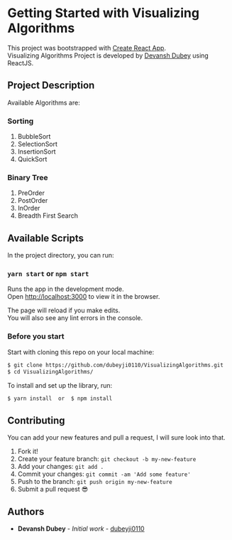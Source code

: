 # Getting Started with Visualizing Algorithms

This project was bootstrapped with [Create React App](https://github.com/facebook/create-react-app).\
Visualizing Algorithms Project is developed by [Devansh Dubey](https://github.com/dubyeji0110) using ReactJS.

## Project Description

Available Algorithms are:

### Sorting

1.  BubbleSort
2.  SelectionSort
3.  InsertionSort
4.  QuickSort

### Binary Tree

1.  PreOrder
2.  PostOrder
3.  InOrder
4.  Breadth First Search

## Available Scripts

In the project directory, you can run:

### `yarn start` or `npm start`

Runs the app in the development mode.\
Open [http://localhost:3000](http://localhost:3000) to view it in the browser.

The page will reload if you make edits.\
You will also see any lint errors in the console.

### Before you start

Start with cloning this repo on your local machine:

```sh
$ git clone https://github.com/dubeyji0110/VisualizingAlgorithms.git
$ cd VisualizingAlgorithms/
```

To install and set up the library, run:

```sh
$ yarn install  or  $ npm install
```

## Contributing

You can add your new features and pull a request, I will sure look into that.

1.  Fork it!
2.  Create your feature branch: `git checkout -b my-new-feature`
3.  Add your changes: `git add .`
4.  Commit your changes: `git commit -am 'Add some feature'`
5.  Push to the branch: `git push origin my-new-feature`
6.  Submit a pull request :sunglasses:

## Authors

-   **Devansh Dubey** - _Initial work_ - [dubeyji0110](https://github.com/dubeyji0110)

